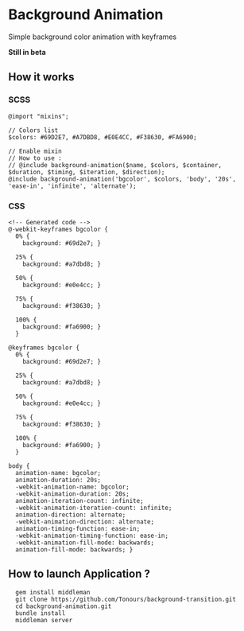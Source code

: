# Background Animation

Simple background color animation with keyframes

**Still in beta**  


## How it works
### SCSS
    @import "mixins";
        
    // Colors list
    $colors: #69D2E7, #A7DBD8, #E0E4CC, #F38630, #FA6900;
    
    // Enable mixin
    // How to use : 
    // @include background-animation($name, $colors, $container, $duration, $timing, $iteration, $direction);
    @include background-animation('bgcolor', $colors, 'body', '20s', 'ease-in', 'infinite', 'alternate');


### CSS
    <!-- Generated code -->
    @-webkit-keyframes bgcolor {
      0% {
        background: #69d2e7; }

      25% {
        background: #a7dbd8; }

      50% {
        background: #e0e4cc; }

      75% {
        background: #f38630; }

      100% {
        background: #fa6900; } 
      }

    @keyframes bgcolor {
      0% {
        background: #69d2e7; }

      25% {
        background: #a7dbd8; }

      50% {
        background: #e0e4cc; }

      75% {
        background: #f38630; }

      100% {
        background: #fa6900; } 
      }

    body {
      animation-name: bgcolor;
      animation-duration: 20s;
      -webkit-animation-name: bgcolor;
      -webkit-animation-duration: 20s;
      animation-iteration-count: infinite;
      -webkit-animation-iteration-count: infinite;
      animation-direction: alternate;
      -webkit-animation-direction: alternate;
      animation-timing-function: ease-in;
      -webkit-animation-timing-function: ease-in;
      -webkit-animation-fill-mode: backwards;
      animation-fill-mode: backwards; }

## How to launch Application ? 

```
  gem install middleman
  git clone https://github.com/Tonours/background-transition.git
  cd background-animation.git
  bundle install
  middleman server
```



